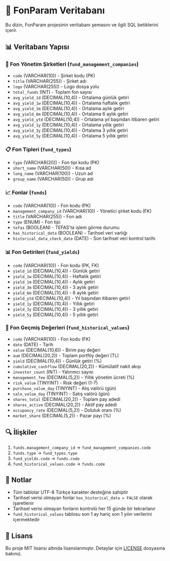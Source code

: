 # 💾️ FonParam Veritabanı

Bu dizin, FonParam projesinin veritabanı şemasını ve ilgili SQL betiklerini içerir.

## 📊 Veritabanı Yapısı

### 🏢 Fon Yönetim Şirketleri (`fund_management_companies`)
- `code` (VARCHAR(10)) - Şirket kodu (PK)
- `title` (VARCHAR(255)) - Şirket adı
- `logo` (VARCHAR(255)) - Logo dosya yolu
- `total_funds` (INT) - Toplam fon sayısı
- `avg_yield_1d` (DECIMAL(10,4)) - Ortalama günlük getiri
- `avg_yield_1w` (DECIMAL(10,4)) - Ortalama haftalık getiri
- `avg_yield_1m` (DECIMAL(10,4)) - Ortalama aylık getiri
- `avg_yield_6m` (DECIMAL(10,4)) - Ortalama 6 aylık getiri
- `avg_yield_ytd` (DECIMAL(10,4)) - Ortalama yıl başından itibaren getiri
- `avg_yield_1y` (DECIMAL(10,4)) - Ortalama yıllık getiri
- `avg_yield_3y` (DECIMAL(10,4)) - Ortalama 3 yıllık getiri
- `avg_yield_5y` (DECIMAL(10,4)) - Ortalama 5 yıllık getiri

### 📋 Fon Tipleri (`fund_types`)
- `type` (VARCHAR(20)) - Fon tipi kodu (PK)
- `short_name` (VARCHAR(50)) - Kısa ad
- `long_name` (VARCHAR(100)) - Uzun ad
- `group_name` (VARCHAR(50)) - Grup adı

### 📈 Fonlar (`funds`)
- `code` (VARCHAR(10)) - Fon kodu (PK)
- `management_company_id` (VARCHAR(10)) - Yönetici şirket kodu (FK)
- `title` (VARCHAR(255)) - Fon adı
- `type` (ENUM) - Fon tipi
- `tefas` (BOOLEAN) - TEFAS'ta işlem görme durumu
- `has_historical_data` (BOOLEAN) - Tarihsel veri varlığı
- `historical_data_check_date` (DATE) - Son tarihsel veri kontrol tarihi

### 📊 Fon Getirileri (`fund_yields`)
- `code` (VARCHAR(10)) - Fon kodu (PK, FK)
- `yield_1d` (DECIMAL(10,4)) - Günlük getiri
- `yield_1w` (DECIMAL(10,4)) - Haftalık getiri
- `yield_1m` (DECIMAL(10,4)) - Aylık getiri
- `yield_3m` (DECIMAL(10,4)) - 3 aylık getiri
- `yield_6m` (DECIMAL(10,4)) - 6 aylık getiri
- `yield_ytd` (DECIMAL(10,4)) - Yıl başından itibaren getiri
- `yield_1y` (DECIMAL(10,4)) - Yıllık getiri
- `yield_3y` (DECIMAL(10,4)) - 3 yıllık getiri
- `yield_5y` (DECIMAL(10,4)) - 5 yıllık getiri

### 📅 Fon Geçmiş Değerleri (`fund_historical_values`)
- `code` (VARCHAR(10)) - Fon kodu (FK)
- `date` (DATE) - Tarih
- `value` (DECIMAL(10,6)) - Birim pay değeri
- `aum` (DECIMAL(20,2)) - Toplam portföy değeri (TL)
- `yield` (DECIMAL(10,4)) - Günlük getiri (%)
- `cumulative_cashflow` (DECIMAL(20,2)) - Kümülatif nakit akışı
- `investor_count` (INT) - Yatırımcı sayısı
- `management_fee` (DECIMAL(5,2)) - Yıllık yönetim ücreti (%)
- `risk_value` (TINYINT) - Risk değeri (1-7)
- `purchase_value_day` (TINYINT) - Alış valörü (gün)
- `sale_value_day` (TINYINT) - Satış valörü (gün)
- `shares_total` (DECIMAL(20,2)) - Toplam pay adedi
- `shares_active` (DECIMAL(20,2)) - Aktif pay adedi
- `occupancy_rate` (DECIMAL(5,2)) - Doluluk oranı (%)
- `market_share` (DECIMAL(5,2)) - Pazar payı (%)

## 🔍 İlişkiler

1. `funds.management_company_id` → `fund_management_companies.code`
2. `funds.type` → `fund_types.type`
3. `fund_yields.code` → `funds.code`
4. `fund_historical_values.code` → `funds.code`

## 📝 Notlar

- Tüm tablolar UTF-8 Türkçe karakter desteğine sahiptir
- Tarihsel verisi olmayan fonlar `has_historical_data = FALSE` olarak işaretlenir
- Tarihsel verisi olmayan fonların kontrolü her 15 günde bir tekrarlanır
- `fund_historical_values` tablosu son 1 ay hariç son 1 yılın verilerini içermektedir

## 📜 Lisans

Bu proje MIT lisansı altında lisanslanmıştır. Detaylar için [LICENSE](LICENSE) dosyasına bakınız.

